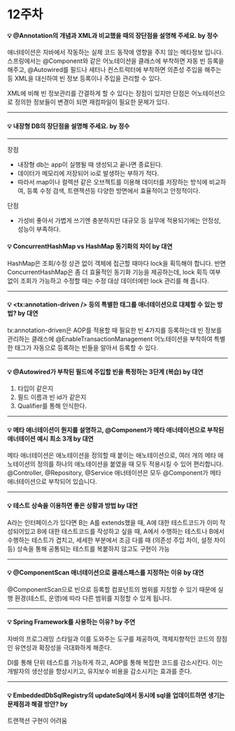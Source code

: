 # 12주차  

#### :bulb: @Annotation의 개념과 XML과 비교했을 때의 장단점을 설명해 주세요. by 정수  

애너테이션은 자바에서 작동하는 실제 코드 동작에 영향을 주지 않는 메타정보 입니다.
스프링에서는 @Component와 같은 어노테이션을 클래스에 부착하면
자동 빈 등록을 해주고, @Autowired를 필드나 세터나 컨스트럭터에
부착하면 의존성 주입을 해주는 등 XML을 대신하여 빈 정보 등록이나
주입을 관리할 수 있다.


XML에 비해 빈 정보관리를 간결하게 할 수 있다는 장점이 있지만
단점은 어노테이션으로 정의한 정보들이 변경이 되면
재컴파일이 필요한 문제가 있다.


-----

#### :bulb: 내장형 DB의 장단점을 설명해 주세요. by 정수

-----

장점     
- 내장형 db는 app이 실행될 때 생성되고 끝나면 종료된다.  
- 데이터가 메모리에 저장되어 io로 발생하는 부하가 적다.   
- 따라서 map이나 컬렉션 같은 오브젝트를 이용해 데이터를 저장하는 방식에 비교하여, 등록 수정 검색, 트랜잭션등 다양한 방면에서 효율적이고 안정적이다.  

단점  
- 가성비 좋아서 가볍게 쓰기엔 충분하지만 대규모 등 실무에 적용되기에는 안정성, 성능이 부족하다.  


#### :bulb: ConcurrentHashMap vs HashMap 동기화의 차이 by 대연

HashMap은 조회/수정 상관 없이 객체에 접근할 때마다 lock을 획득해야 합니다.
반면 ConcurrentHashMap은 좀 더 효율적인 동기화 기능을 제공하는데, lock 획득 여부 없이 조회가 가능하고 수정할 때는 수정 대상 데이터에만 lock 관리를 해 줍니다.

-----

#### :bulb: <tx:annotation-driven /> 등의 특별한 태그를 애너테이션으로 대체할 수 있는 방법? by 대연

tx:annotation-driven은 AOP를 적용할 때 필요한 빈 4가지를 등록하는데
빈 정보를 관리하는 클래스에
@EnableTransactionManagement 어노테이션을 부착하여
특별한 태그가 자동으로 등록하는 빈들을 알아서 등록할 수 있다.

-----

#### :bulb: @Autowired가 부착된 필드에 주입할 빈을 특정하는 3단계 (복습) by 대연

1.	타입이 같은지
2.	필드 이름과 빈 id가 같은지
3.	Qualifier를 통해 인식한다.


-----

#### :bulb: 메타 애너테이션이 뭔지를 설명하고, @Component가 메타 애너테이션으로 부착된 애너테이션 예시 최소 3개 by 대연

메타 애너테이션은 애노테이션을 정의할 때 붙이는 애노테이션으로, 여러 개의 메타 애노테이션의 정의를 하나의 애노테이션을 붙였을 때 모두 적용시킬 수 있어 편리합니다. 
@Controller, @Repository, @Service 애너테이션은 모두 @Component가 메타 애너테이션으로 부착되어 있습니다.

-----

#### :bulb: 테스트 상속을 이용하면 좋은 상황과 방법 by 대연

A라는 인터페이스가 있다면 B는 A를 extends했을 때, 
A에 대한 테스트코드가 이미 작성되어있고 
B에 대한 테스트코드를 작성하고 싶을 때,
A에서 수행하는 테스트나 B에서 수행하는 테스트가 겹치고,
세세한 부분에서 조금 다를 때 (의존성 주입 차이, 설정 차이 등)
상속을 통해 공통되는 테스트를 복붙하지 않고도 구현이 가능

-----

#### :bulb: @ComponentScan 애너테이션으로 클래스패스를 지정하는 이유 by 대연

@ComponentScan으로 빈으로 등록할 컴포넌트의 범위를 지정할 수 있기 때문에 실행 환경(테스트, 운영)에 따라 다른 범위를 지정할 수 있게 됩니다.

-----

#### :bulb: Spring Framework를 사용하는 이유? by 주연

자바의 프로그래밍 스타일과 이를 도와주는 도구를 제공하여, 객체지향적인 코드의 장점인 유연성과 확장성을 극대화하게 해준다.  

DI를 통해 단위 테스트를 가능하게 하고, AOP를 통해 복잡한 코드를 감소시킨다. 이는 개발자의 생산성을 향상시키고, 유지보수 비용을 감소시키는 효과를 준다.  

-----

#### :bulb: EmbeddedDbSqlRegistry의 updateSql에서 동시에 sql을 업데이트하면 생기는 문제점과 해결 방안? by 

트랜잭션 구현이 어려움 
